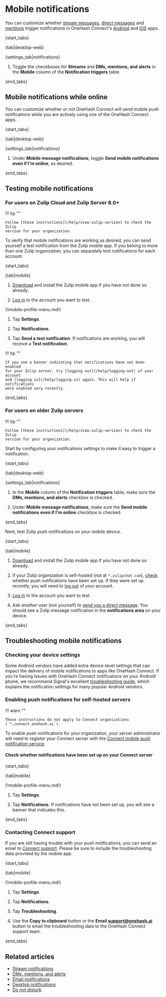 # Mobile notifications

You can customize whether [stream messages](/help/stream-notifications),
[direct messages](/help/dm-mention-alert-notifications) and
[mentions][notifications-wildcard-mentions] trigger notifications in OneHash Connect's
[Android](https://zulip.com/apps/ios) and [iOS](https://zulip.com/apps/ios)
apps.

{start_tabs}

{tab|desktop-web}

{settings_tab|notifications}

1. Toggle the checkboxes for **Streams** and **DMs, mentions, and alerts**
   in the **Mobile** column of the **Notification triggers** table.

{end_tabs}

[notifications-wildcard-mentions]: /help/dm-mention-alert-notifications#wildcard-mentions

## Mobile notifications while online

You can customize whether or not OneHash Connect will send mobile push
notifications while you are actively using one of the OneHash Connect apps.

{start_tabs}

{tab|desktop-web}

{settings_tab|notifications}

1. Under **Mobile message notifications**, toggle
   **Send mobile notifications even if I'm online**, as desired.

{end_tabs}

## Testing mobile notifications

### For users on Zulip Cloud and Zulip Server 8.0+

!!! tip ""

    Follow [these instructions](/help/view-zulip-version) to check the Zulip
    version for your organization.

To verify that mobile notifications are working as desired, you can send
yourself a test notification from the Zulip mobile app. If you belong to more
than one Zulip organization, you can separately test notifications for each
account.

{start_tabs}

{tab|mobile}

1. [Download](https://zulip.com/apps/) and install the Zulip mobile app if you
   have not done so already.

1. [Log in](/help/logging-in) to the account you want to test.

{!mobile-profile-menu.md!}

1. Tap **Settings**.

1. Tap **Notifications**.

1. Tap **Send a test notification**. If notifications are working, you will
   receive a **Test notification**.

!!! tip ""

    If you see a banner indicating that notifications have not been enabled
    for your Zulip server, try [logging out](/help/logging-out) of your account
    and [logging in](/help/logging-in) again. This will help if notifications
    were enabled very recently.

{end_tabs}

### For users on older Zulip servers

!!! tip ""

    Follow [these instructions](/help/view-zulip-version) to check the Zulip
    version for your organization.

Start by configuring your notifications settings to make it easy to trigger a
notification.

{start_tabs}

{tab|desktop-web}

{settings_tab|notifications}

1. In the **Mobile** column of the **Notification triggers** table, make sure
   the **DMs, mentions, and alerts** checkbox is checked.

1. Under **Mobile message notifications**, make sure the **Send mobile
   notifications even if I'm online** checkbox is checked.

{end_tabs}

Next, test Zulip push notifications on your mobile device.

{start_tabs}

{tab|mobile}

1. [Download](https://zulip.com/apps/) and install the Zulip mobile app if you
   have not done so already.

1. If your Zulip organization is self-hosted (not at `*.zulipchat.com`),
   [check](/help/mobile-notifications#enabling-push-notifications-for-self-hosted-servers)
   whether push notifications have been set up. If they were set up recently,
   you will need to [log out](/help/logging-out) of your account.

1. [Log in](/help/logging-in) to the account you want to test.

1. Ask *another* user (not yourself) to [send you a direct
   message](/help/starting-a-new-direct-message). You should see a Zulip message
   notification in the **notifications area** on your device.

{end_tabs}

## Troubleshooting mobile notifications

### Checking your device settings

Some Android vendors have added extra device-level settings that can impact the
delivery of mobile notifications to apps like OneHash Connect. If you're having issues
with OneHash Connect notifications on your Android phone, we recommend Signal's excellent
[troubleshooting guide](https://support.signal.org/hc/en-us/articles/360007318711-Troubleshooting-Notifications#android_notifications_troubleshooting),
which explains the notification settings for many popular Android vendors.

### Enabling push notifications for self-hosted servers

!!! warn ""

    These instructions do not apply to Connect organizations (`*.connect.onehash.ai`).

To enable push notifications for your organization, your server administrator
will need to register your Connect server with the [Connect mobile push notification
service](https://zulip.readthedocs.io/en/stable/production/mobile-push-notifications.html).

#### Check whether notifications have been set up on your Connect server

{start_tabs}

{tab|mobile}

{!mobile-profile-menu.md!}

1. Tap **Settings**.

1. Tap **Notifications**. If notifications have not been set up, you will see a
   banner that indicates this.

{end_tabs}

### Contacting Connect support

If you are still having trouble with your push notifications, you can send an
email to [Connect support](/help/contact-support). Please be sure to include the
troubleshooting data provided by the mobile app.

{start_tabs}

{tab|mobile}

{!mobile-profile-menu.md!}

1. Tap **Settings**.

1. Tap **Notifications**.

1. Tap **Troubleshooting**.

1. Use the **Copy to clipboard** button or the **Email support@onehash.ai**
   button to email the troubleshooting data to the OneHash Connect support team.

{end_tabs}

## Related articles

* [Stream notifications](/help/stream-notifications)
* [DMs, mentions, and alerts](/help/dm-mention-alert-notifications)
* [Email notifications](/help/email-notifications)
* [Desktop notifications](/help/desktop-notifications)
* [Do not disturb](/help/do-not-disturb)

